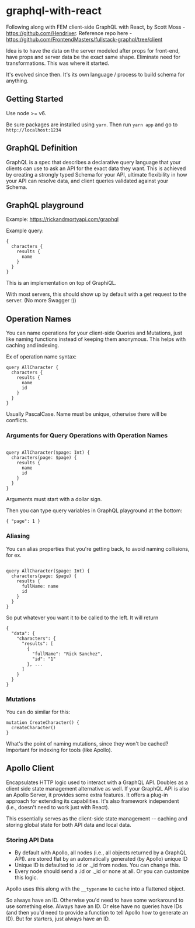 # graphql-with-react

Following along with FEM client-side GraphQL with React, by Scott Moss - https://github.com/Hendrixer. Reference repo here - https://github.com/FrontendMasters/fullstack-graphql/tree/client 

Idea is to have the data on the server modeled after props for front-end, have props and server data be the exact same shape. Eliminate need for transformations. This was where it started. 

It's evolved since then. It's its own language / process to build schema for anything. 

## Getting Started

Use node >= v6.

Be sure packages are installed using `yarn`. Then run `yarn app` and go to `http://localhost:1234`


## GraphQL Definition
GraphQL is a spec that describes a declarative query language that your clients can use to ask an API for the exact data they want. This is achieved by creating a strongly typed Schema for your API, ultimate flexibility in how your API can resolve data, and client queries validated against your Schema.

## GraphQL playground

Example: https://rickandmortyapi.com/graphql

Example query: 

```
{
  characters {
    results {
      name
    }
  }
}
```

This is an implementation on top of GraphiQL.

With most servers, this should show up by default with a get request to the server. (No more Swagger :))

## Operation Names

You can name operations for your client-side Queries and Mutations, just like naming functions instead of keeping them anonymous. This helps with caching and indexing. 

Ex of operation name syntax: 

```
query AllCharacter {
  characters {
    results {
      name
      id
    }
  }
}

```

Usually PascalCase. Name must be unique, otherwise there will be conflicts.

### Arguments for Query Operations with Operation Names

```

query AllCharacter($page: Int) {
  characters(page: $page) {
    results {
      name
      id
    }
  }
}
```

Arguments must start with a dollar sign.

Then you can type query variables in GraphQL playground at the bottom:

```
{ "page": 1 }
```

### Aliasing

You can alias properties that you're getting back, to avoid naming collisions, for ex.

```

query AllCharacter($page: Int) {
  characters(page: $page) {
    results {
      fullName: name
      id
    }
  }
}
```

So put whatever you want it to be called to the left. It will return 

```
{
  "data": {
    "characters": {
      "results": [
        {
          "fullName": "Rick Sanchez",
          "id": "1"
        }, ... 
      ]
    }
  }
}
```

### Mutations

You can do similar for this: 

```
mutation CreateCharacter() {
  createCharacter()
}
```

What's the point of naming mutations, since they won't be cached? Important for indexing for tools (like Apollo).


## Apollo Client

Encapsulates HTTP logic used to interact with a GraphQL API. Doubles as a client side state management alternative as well. If your GraphQL API is also an Apollo Server, it provides some extra features. It offers a plug-in approach for extending its capabilities. It's also framework independent (i.e., doesn't need to work just with React).

This essentially serves as the client-side state management -- caching and storing global state for both API data and local data.


### Storing API Data

- By default with Apollo, all nodes (i.e., all objects returned by a GraphQL API). are stored flat by an automatically generated (by Apollo) unique ID
- Unique ID is defaulted to .id or ._id from nodes. You can change this.
- Every node should send a .id or ._id or none at all. Or you can customize this logic.

Apollo uses this along with the `__typename` to cache into a flattened object.

So always have an ID. Otherwise you'd need to have some workaround to use something else. Always have an ID. Or else have no queries have IDs (and then you'd need to provide a function to tell Apollo how to generate an ID). But for starters, just always have an ID. 